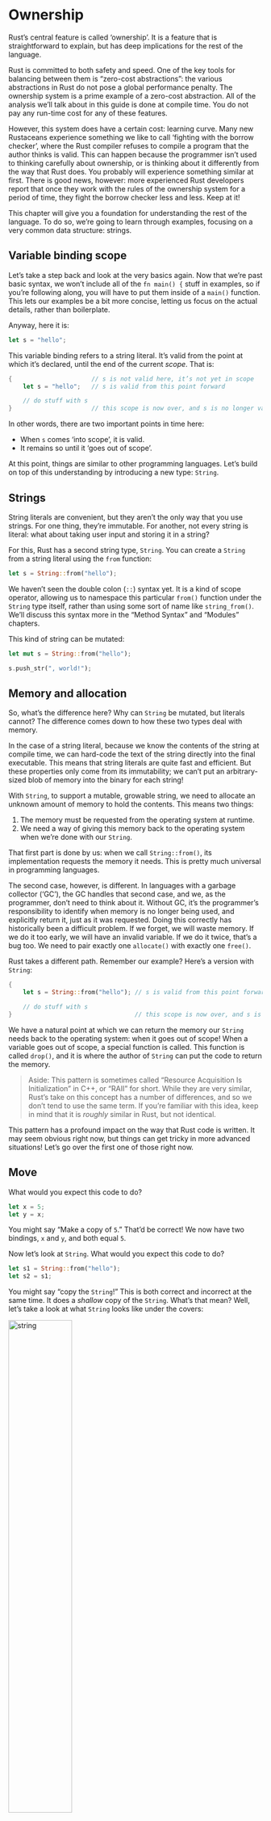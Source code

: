 # Ownership

Rust’s central feature is called ‘ownership’. It is a feature that is
straightforward to explain, but has deep implications for the rest of the
language.

Rust is committed to both safety and speed. One of the key tools for balancing
between them is “zero-cost abstractions”: the various abstractions in Rust do
not pose a global performance penalty. The ownership system is a prime example
of a zero-cost abstraction. All of the analysis we’ll talk about in this guide
is done at compile time. You do not pay any run-time cost for any of these
features.

However, this system does have a certain cost: learning curve. Many new
Rustaceans experience something we like to call ‘fighting with the borrow
checker’, where the Rust compiler refuses to compile a program that the author
thinks is valid. This can happen because the programmer isn’t used to thinking
carefully about ownership, or is thinking about it differently from the way
that Rust does. You probably will experience something similar at first. There is
good news, however: more experienced Rust developers report that once they work
with the rules of the ownership system for a period of time, they fight the
borrow checker less and less. Keep at it!

This chapter will give you a foundation for understanding the rest of the
language. To do so, we’re going to learn through examples, focusing on a very
common data structure: strings.

## Variable binding scope

Let’s take a step back and look at the very basics again. Now that we’re past
basic syntax, we won’t include all of the `fn main() {` stuff in examples, so
if you’re following along, you will have to put them inside of a `main()`
function. This lets our examples be a bit more concise, letting us focus on the
actual details, rather than boilerplate.

Anyway, here it is:

```rust
let s = "hello";
```

This variable binding refers to a string literal. It’s valid from the point at
which it’s declared, until the end of the current _scope_. That is:

```rust
{                      // s is not valid here, it’s not yet in scope
    let s = "hello";   // s is valid from this point forward

    // do stuff with s
}                      // this scope is now over, and s is no longer valid
```

In other words, there are two important points in time here:

- When `s` comes ‘into scope’, it is valid.
- It remains so until it ‘goes out of scope’.

At this point, things are similar to other programming languages. Let’s build
on top of this understanding by introducing a new type: `String`.

## Strings

String literals are convenient, but they aren’t the only way that you use strings.
For one thing, they’re immutable. For another, not every string is literal:
what about taking user input and storing it in a string?

For this, Rust has a second string type, `String`. You can create a `String` from
a string literal using the `from` function:

```rust
let s = String::from("hello");
```

We haven’t seen the double colon (`::`) syntax yet. It is a kind of scope
operator, allowing us to namespace this particular `from()` function under the
`String` type itself, rather than using some sort of name like `string_from()`.
We’ll discuss this syntax more in the “Method Syntax” and “Modules” chapters.

This kind of string can be mutated:

```rust
let mut s = String::from("hello");

s.push_str(", world!");
```

## Memory and allocation

So, what’s the difference here? Why can `String` be mutated, but literals
cannot? The difference comes down to how these two types deal with memory.

In the case of a string literal, because we know the contents of the string at
compile time, we can hard-code the text of the string directly into the final
executable. This means that string literals are quite fast and efficient. But
these properties only come from its immutability; we can’t put an
arbitrary-sized blob of memory into the binary for each string!

With `String`, to support a mutable, growable string, we need to allocate an
unknown amount of memory to hold the contents. This means two things:

1. The memory must be requested from the operating system at runtime.
2. We need a way of giving this memory back to the operating system when we’re
   done with our `String`.

That first part is done by us: when we call `String::from()`, its
implementation requests the memory it needs. This is pretty much universal in
programming languages.

The second case, however, is different. In languages with a garbage collector
(‘GC’), the GC handles that second case, and we, as the programmer, don’t need
to think about it. Without GC, it’s the programmer’s responsibility to identify
when memory is no longer being used, and explicitly return it, just as it was
requested. Doing this correctly has historically been a difficult problem. If
we forget, we will waste memory. If we do it too early, we will have an invalid
variable. If we do it twice, that’s a bug too. We need to pair exactly one
`allocate()` with exactly one `free()`.

Rust takes a different path. Remember our example? Here’s a version with
`String`:

```rust
{
    let s = String::from("hello"); // s is valid from this point forward

    // do stuff with s
}                                  // this scope is now over, and s is no longer valid
```

We have a natural point at which we can return the memory our `String` needs back
to the operating system: when it goes out of scope! When a variable goes out of
scope, a special function is called. This function is called `drop()`, and it
is where the author of `String` can put the code to return the memory.

> Aside: This pattern is sometimes called “Resource Acquisition Is
> Initialization” in C++, or “RAII” for short. While they are very similar,
> Rust’s take on this concept has a number of differences, and so we don’t tend
> to use the same term. If you’re familiar with this idea, keep in mind that it
> is _roughly_ similar in Rust, but not identical.

This pattern has a profound impact on the way that Rust code is written. It may
seem obvious right now, but things can get tricky in more advanced situations!
Let’s go over the first one of those right now.

## Move

What would you expect this code to do?

```rust
let x = 5;
let y = x;
```

You might say “Make a copy of `5`.” That’d be correct! We now have two
bindings, `x` and `y`, and both equal `5`.

Now let’s look at `String`. What would you expect this code to do?

```rust
let s1 = String::from("hello");
let s2 = s1;
```

You might say “copy the `String`!” This is both correct and incorrect at the
same time. It does a _shallow_ copy of the `String`. What’s that mean? Well,
let’s take a look at what `String` looks like under the covers:

<img alt="string" src="img/foo1.png" class="center" style="width: 50%;" />

A `String` is made up of three parts: a pointer to the memory that holds the
contents of the string, a length, and a capacity. The length is how much memory
the `String` is currently using. The capacity is the total amount of memory the
`String` has gotten from the operating system. The difference between length
and capacity matters, but not in this context, so don’t worry about it too much
if it doesn’t make sense, and just ignore the capacity.

> We’ve talked about two kinds of composite types: arrays and tuples. `String`
> is a third type: a `struct`, which we will cover the details of in the next
> chapter of the book. For now, thinking about `String` as a tuple is close
> enough.

When we assign `s1` to `s2`, the `String` itself is copied. But not all kinds
of copying are the same. Many people draw distinctions between ‘shallow
copying’ and ‘deep copying’. We don’t use these terms in Rust. We instead say
that something is ‘moved’ or ‘cloned’. Assignment in Rust causes a ‘move’. In
other words, it looks like this:

<img alt="s1 and s2" src="img/foo2.png" class="center" style="width: 50%;" />

_Not_ this:

<img alt="s1 and s2 to two places" src="img/foo4.png" class="center" style="width: 50%;" />

When moving, Rust makes a copy of the data structure itself, the contents of
`s1` are copied, but if `s1` contains a reference, like it does in this case,
Rust will not copy the things that those references refer to.

There’s a problem here! Both `data` pointers are pointing to the same place.
Why is this a problem? Well, when `s2` goes out of scope, it will free the
memory that `data` points to. And then `s1` goes out of scope, and it will
_also_ try to free the memory that `data` points to! That’s bad.

So what’s the solution? Here, we stand at a crossroads. There are a few
options. One would be to declare that assignment will also copy out any data.
This works, but is inefficient: what if our `String` contained a novel? Also,
it only works for memory. What if, instead of a `String`, we had a
`TcpConnection`? Opening and closing a network connection is very similar to
allocating and freeing memory. The solution that we could use there is to allow
the programmer to hook into the assignment, similar to `drop()`, and write code
fix things up. That would work, but now, an `=` can run arbitrary code. That’s
also not good, and it doesn’t solve our efficiency concerns either.

Let’s take a step back: the root of the problem is that `s1` and `s2` both
think that they have control of the memory, and therefore needs to free it.
Instead of trying to copy the allocated memory, we could say that `s1` is no
longer valid, and therefore, doesn’t need to free anything. This is in fact the
choice that Rust makes. Check it out what happens when you try to use `s1`
after `s2` is created:

```rust,ignore
let s1 = String::from("hello");
let s2 = s1;

println!("{}", s1);
```

You’ll get an error like this:

```text
5:22 error: use of moved value: `s1` [E0382]
println!("{}", s1);
               ^~
5:24 note: in this expansion of println! (defined in <std macros>)
3:11 note: `s1` moved here because it has type `collections::string::String`, which is moved by default
 let s2 = s1;
     ^~
```

We say that `s1` was _moved_ into `s2`. When a value moves, its data is copied,
but the original variable binding is no longer usable. That solves our problem:

<img alt="s1 and s2 to the same place" src="img/foo3.png" class="center" style="width: 50%;" />

With only `s2` valid, when it goes out of scope, it will free the memory, and we’re done!

## Ownership Rules

This leads us to the Ownership Rules:

> 1. Each value in Rust has a variable binding that’s called it’s ‘owner’.
> 2. There can only be one owner at a time.
> 3. When the owner goes out of scope, the value will be `drop()`ped.

Furthermore, there’s a design choice that’s implied by this: Rust will never
automatically create ‘deep’ copies of your data. Any automatic copying must be
inexpensive.

## Clone

But what if we _do_ want to deeply copy the `String`’s data, and not just the
`String` itself? There’s a common method for that: `clone()`. We will discuss
methods in the next section on [`struct`]s, but they’re a common enough feature
in many programming languages that you have probably seen them before.

Here’s an example of the `clone()` method in action:

```rust
let s1 = String::from("hello");
let s2 = s1.clone();

println!("{}", s1);
```

[`struct`]: structs.html

This will work just fine. Remember our diagram from before? In this case,
it _is_ doing this:

<img alt="s1 and s2 to two places" src="img/foo4.png" class="center" style="width: 50%;" />

When you see a call to `clone()`, you know that some arbitrary code is being
executed, which may be expensive. It’s a visual indicator that something
different is going on here.

## Copy

There’s one last wrinkle that we haven’t talked about yet. This code works:

```rust
let x = 5;
let y = x;

println!("{}", x);
```

But why? We don’t have a call to `clone()`. Why didn’t `x` get moved into `y`?

For types that do not have any kind of complex storage requirements, like
integers, typing `clone()` is busy work. There’s no reason we would ever want
to prevent `x` from being valid here, as there’s no situation in which it’s
incorrect. In other words, there’s no difference between deep and shallow
copying here, so calling `clone()` wouldn’t do anything differently from the
usual shallow copying.

Rust has a special annotation that you can place on types, called `Copy`. If
a type is `Copy`, an older binding is still usable after assignment. Integers
are an example of such a type; most of the primitive types are `Copy`.

While we haven’t talked about how to mark a type as `Copy` yet, you might ask
yourself “what happens if we made `String` `Copy`?” The answer is, you cannot.
Remember `drop()`? Rust will not let you make something `Copy` if it has
implemented `drop()`. If you need to do something special when the value goes
out of scope, being `Copy` will be an error.

So what types are `Copy`? You can check the documentation for the given type to
be sure, but as a rule of thumb, any group of simple scalar values can be
Copy, but nothing that requires allocation or is some form of resource is `Copy`.
And you can’t get it wrong: the compiler will throw an error if you try to use
a type that moves incorrectly, as we saw above.

Here’s some types that you’ve seen so far that are `Copy`:

* All of the integer types, like `u32`.
* The booleans, `true` and `false`.
* All of the floating point types, like `f64`.
* Tuples, but only if they contain types which are also `Copy`. `(i32, i32)`
  is `Copy`, but `(i32, String)` is not!

## Ownership and functions

Passing a value to a function has similar semantics as assigning it:

```rust
fn main() {
    let s = String::from("hello");

    takes_ownership(s);

    let x = 5;

    makes_copy(x);
}

fn takes_ownership(some_string: String) {
    println!("{}", some_string);
}

fn makes_copy(some_integer: i32) {
    println!("{}", some_integer);
}
```

Passing a binding to a function will move or copy, just like assignment. Here’s
the same example, but with some annotations showing where things go into and
out of scope:

```rust
fn main() {
    let s = String::from("hello");  // s goes into scope.

    takes_ownership(s);             // s moves into the function...
                                    // ... and so is no longer valid here.
    let x = 5;                      // x goes into scope.

    makes_copy(x);                  // x would move into the function,
                                    // but i32 is Copy, so it’s okay to still
                                    // use x afterward.

} // Here, x goes out of scope, then s. But since s was moved, nothing special
  // happens.

fn takes_ownership(some_string: String) { // some_string comes into scope.
    println!("{}", some_string);
} // Here, some_string goes out of scope and `drop()` is called. The backing
  // memory is freed.

fn makes_copy(some_integer: i32) { // some_integer comes into scope.
    println!("{}", some_integer);
} // Here, some_integer goes out of scope. Nothing special happens.
```

Remember: If we tried to use `s` after the call to `takes_ownership()`, Rust
would throw a compile-time error! These static checks protect us from mistakes.

Returning values can also transfer ownership:

```rust
fn main() {
    let s1 = gives_ownership();

    let s2 = String::from("hello");

    let s3 = takes_and_gives_back(s2);
}

fn gives_ownership() -> String {
    let some_string = String::from("hello");

    some_string
}

fn takes_and_gives_back(a_string: String) -> String {

    a_string
}
```

With similiar annotations:

```rust
fn main() {
    let s1 = gives_ownership();         // gives_ownership moves its return
                                        // value into s1.

    let s2 = String::from("hello");     // s2 comes into scope

    let s3 = takes_and_gives_back(s2);  // s2 is moved into
                                        // takes_and_gives_back, which also
                                        // moves its return value into s3.
} // Here, s3 goes out of scope, and is dropped. s2 goes out of scope, but was
  // moved, so nothing happens. s1 goes out of scope, and is dropped.

fn gives_ownership() -> String {             // gives_ownership will move its
                                             // return value into the function
                                             // that calls it.

    let some_string = String::from("hello"); // some_string comes into scope.

    some_string                              // some_string is returned, and
                                             // moves out to the calling
                                             // function.
}

// takes_and_gives_back will both take a String and return one
fn takes_and_gives_back(a_string: String) -> String { // a_string comes into scope

    a_string  // a_string is returned, and moves out to the calling function
}
```

It’s the same pattern, every time: assigning something moves it, and when an
owner goes out of scope, if it hasn’t been moved, it will `drop()`.

This might seem a bit tedious, and it is. What if I want to let a function use
a value, but not take ownership? It’s quite annoying that anything I pass in
also needs passed back. Look at this function:

```rust
fn main() {
    let s1 = String::from("hello");

    let (s2, len) = calculate_length(s1);

    println!("The length of '{}' is {}.", s2, len);
}

fn calculate_length(s: String) -> (String, usize) {
    let length = s.len(); // len() returns the length of a String.

    (s, length)
}
```

This is too much ceremony: we have to use a tuple to give back the `String` as
well as the length. It’s a lot of work for a pattern that should be common.

Luckily for us, Rust has such a feature, and it’s what the next section is about.
